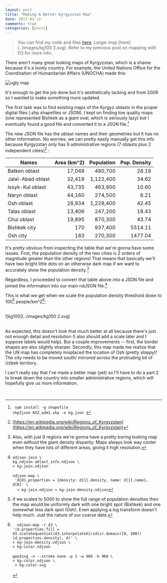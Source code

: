 ```yaml
---
layout: post
title: "Making A Better Kyrgyzstan Map"
date: 2017-03-12
comments: true
categories: [posts]
---
```

> You can find my code and files [here](https://github.com/TheGoldenRatio/maps-d3). Larger map [here](../images/kg100 2.svg). Refer to my previous post on mapping with D3 for more info. 

There aren't many great looking maps of Kyrgyzstan, which is a shame because it's a lovely country. For example, the United Nations Office for the Coordination of Humanitarian Affairs (UNOCHA) made this:

 ![ugly map](http://img.static.reliefweb.int/sites/reliefweb.int/files/styles/attachment-large/public/resources-pdf-previews/18652-E7BE45FFEA4484B2C125774200517C94-map.png?itok=y5KlQY-D)

It's enough to get the job done but it's aesthetically lacking and from 2009 so I wanted to make something more updated.

The first task was to find existing maps of the Kyrgyz oblasts in the proper digital files (.shp shapefiles or JSON). I kept on finding low quality maps (one represented Bishkek as a giant oval, which is seriously lazy) but I eventually found a good file and converted it to a JSON file.[^1]

The new JSON file has the oblast names and their geometries but it has no other information. No worries; we can pretty easily manually get this info because Kyrgyzstan only has 9 administrative regions (7 oblasts plus 2 independent cities)[^2] : 

Names 	  	  | Area (km^2)	| 	Population |  	 Pop. Density  |
 ------------ | -----------: | -----------: |-----------: |
Batken oblast |    17,048    |	480,700		|	28.19 |	    
Jalal-Abad oblast|	32,418	| 1,122,400	| 34.62 | 
Issyk-Kul oblast |	43,735	| 463,900	| 10.60 |
Naryn oblast | 44,160	| 274,500	| 6.21|
Osh oblast	| 28,934	| 1,228,400	| 42.45 |
Talas oblast |	13,406 |	247,200 |	18.43 |
Chui oblast |	19,895 |	870,300	| 43.74|
Bishkek city | 	170	| 937,400| 	5514.11|
Osh city| 	183	| 270,300	| 1477.04|

It's pretty obvious from inspecting the table that we're gonna have some issues. First, the population density of the two cities is 2 orders of magnitude greater than the other regions! That means that basically we'll have two bright little dots on an otherwise dark map if we want to accurately show the population density.[^3] 

Regardless, I proceeded to convert that table above into a JSON file and joined the information into our main ndJSON file.[^4]

This is what we get when we scale the population density threshold down to 100[^5] people/km^2[^6]:   

<br> ![kg100](../images/kg100 2.svg)  <br><br>

As expected, this doesn't look that much better at all because there's just not enough detail and resolution (I also should add a scale later and I suppose labels would help). But a couple improvements -- first, the border shapes are also slightly sharper. Secondly, this map made me realize that the UN map has completely misplaced the location of Osh (pretty sloppy)! The city needs to be moved south/ mirrored across the protruding bit of Uzbek territory.

I can't really say that I've made a better map (yet) so I'll have to do a part 2 to break down the country into smaller administrative regions, which will hopefully give us more information.

<br>

[^1]: ```` npm install -g shapefile```` <br> ````shp2json KGZ_adm1.shp -o kg.json ````
[^2]: [https://en.wikipedia.org/wiki/Regions_of_Kyrgyzstan](https://en.wikipedia.org/wiki/Regions_of_Kyrgyzstan)
[^3]: Also, with just 9 regions we're gonna have a pretty boring looking map even without the giant density disparity. Maps always look way cooler when they have lots of different areas, giving it high resolution.
[^4]: ```` ndjson-join \ ```` <br>  ````kg.ndjson oblast_info.ndjson \ ```` <br>  ````> kg-join.ndjson````  <br> <br> ````ndjson-map \```` <br> ```` 'd[0].properties = {density: d[1].density, name: d[1].name},  d[0]' \```` <br> ````  < kg-join.ndjson > kg-join-density.ndjson````
[^5]: if we scaled to 5000 to show the full range of population densities then the map would be uniformly dark with one bright spot (Bishkek) and one somewhat less dark spot (Osh). Even applying a log transform doesn't help much. Just the nature of our coarse data.
[^6]: ````  ndjson-map -r d3 \```` <br> ````'(d.properties.fill = d3.scaleSequential(d3.interpolateViridis).domain([0, 100])(d.properties.density), d)' \````  <br> ````< kg-join-density.ndjson \ ````<br> ````> kg-color.ndjson ```` <br><br>   ````geo2svg -n --stroke none -p 1 -w 960 -h 960 \ ```` <br> ````< kg-color.ndjson \ ```` <br> ```` > kg-color.svg```` <br><br>  
